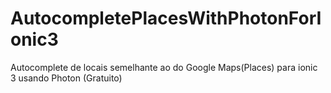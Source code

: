 # AutocompletePlacesWithPhotonForIonic3
Autocomplete de locais semelhante ao do Google Maps(Places) para ionic 3 usando Photon (Gratuito)

